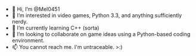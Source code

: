 - 👋 Hi, I’m @Mel0451
- 👀 I’m interested in video games, Python 3.3, and anything sufficiently nerdy.
- 🌱 I’m currently learning C++ (sorta)
- 💞️ I’m looking to collaborate on game ideas using a Python-based coding environment.
- 📫 You cannot reach me. I'm untraceable.  >:)

<!---
Mel0451/Mel0451 is a ✨ special ✨ repository because its `README.md` (this file) appears on your GitHub profile.
You can click the Preview link to take a look at your changes.
--->
